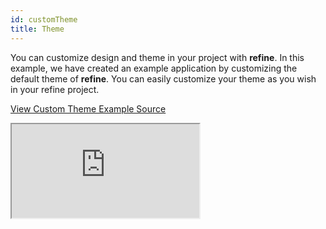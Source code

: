 ```yaml
---
id: customTheme
title: Theme
---
```


You can customize design and theme in your project with **refine**. In this example, we have created an example application by customizing the default theme of **refine**. You can easily customize your theme as you wish in your refine project.

[View Custom Theme Example Source](https://github.com/pankod/refine/tree/master/examples/customization/customTheme/antd)

<iframe loading="lazy" src="https://stackblitz.com//github/pankod/refine/tree/master/examples/customization/customTheme/antd/?embed=1&view=preview&theme=dark&preset=node"
    style={{width: "100%", height:"80vh", border: "0px", borderRadius: "8px", overflow:"hidden"}}
    title="refine-custom-theme-example"
></iframe>
